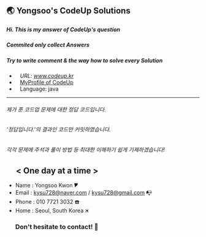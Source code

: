 ## 🌏 Yongsoo's CodeUp Solutions
##### Hi. This is my answer of CodeUp's question
##### Commited only collect Answers
##### Try to write comment & the way how to solve every Solution

* &nbsp;&nbsp; *URL: www.codeup.kr*
* &nbsp;&nbsp; [MyProfile of CodeUp](https://codeup.kr/userinfo.php?user=ferdy728)
* &nbsp;&nbsp; Language: java
---
###### 제가 푼 코드업 문제에 대한 정답 코드입니다.
###### '정답입니다.'의 결과인 코드만 커밋하였습니다.
###### 각각 문제에 주석과 풀이 방법 등 최대한 이해하기 쉽게 기제하겠습니다!
   
## &nbsp;&nbsp; &nbsp; < One day at a time >
  - Name  : Yongsoo Kwon 🎔
  - Email : kysu728@naver.com / kysu728@gmail.com 📭
  - Phone : 010 7721 3032 ☎️
  - Home  : Seoul, South Korea 🛪
### &nbsp; &nbsp; &nbsp; Don't hesitate to contact! 👋

